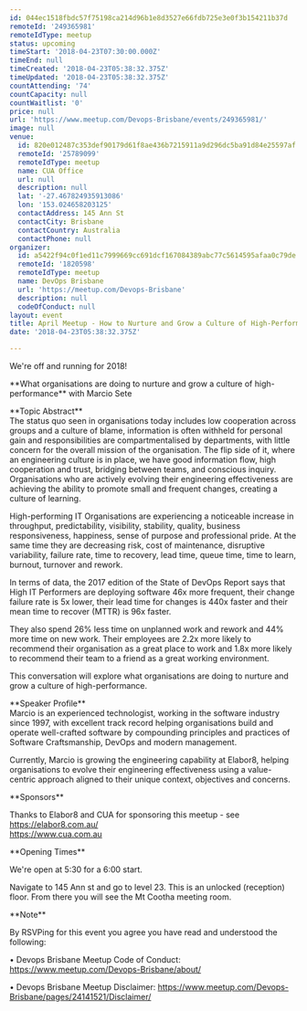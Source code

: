 ```yaml
---
id: 044ec1518fbdc57f75198ca214d96b1e8d3527e66fdb725e3e0f3b154211b37d
remoteId: '249365981'
remoteIdType: meetup
status: upcoming
timeStart: '2018-04-23T07:30:00.000Z'
timeEnd: null
timeCreated: '2018-04-23T05:38:32.375Z'
timeUpdated: '2018-04-23T05:38:32.375Z'
countAttending: '74'
countCapacity: null
countWaitlist: '0'
price: null
url: 'https://www.meetup.com/Devops-Brisbane/events/249365981/'
image: null
venue:
  id: 820e012487c353def90179d61f8ae436b7215911a9d296dc5ba91d84e25597af
  remoteId: '25789099'
  remoteIdType: meetup
  name: CUA Office
  url: null
  description: null
  lat: '-27.467824935913086'
  lon: '153.024658203125'
  contactAddress: 145 Ann St
  contactCity: Brisbane
  contactCountry: Australia
  contactPhone: null
organizer:
  id: a5422f94c0f1ed11c7999669cc691dcf167084389abc77c5614595afaa0c79de
  remoteId: '1820598'
  remoteIdType: meetup
  name: DevOps Brisbane
  url: 'https://meetup.com/Devops-Brisbane'
  description: null
  codeOfConduct: null
layout: event
title: April Meetup - How to Nurture and Grow a Culture of High-Performance
date: '2018-04-23T05:38:32.375Z'

---
```

<p>We're off and running for 2018!</p> <p>**What organisations are doing to nurture and grow a culture of high-performance** with Marcio Sete</p> <p>**Topic Abstract**<br/>The status quo seen in organisations today includes low cooperation across groups and a culture of blame, information is often withheld for personal gain and responsibilities are compartmentalised by departments, with little concern for the overall mission of the organisation. The flip side of it, where an engineering culture is in place, we have good information flow, high cooperation and trust, bridging between teams, and conscious inquiry. Organisations who are actively evolving their engineering effectiveness are achieving the ability to promote small and frequent changes, creating a culture of learning.</p> <p>High-performing IT Organisations are experiencing a noticeable increase in throughput, predictability, visibility, stability, quality, business responsiveness, happiness, sense of purpose and professional pride. At the same time they are decreasing risk, cost of maintenance, disruptive variability, failure rate, time to recovery, lead time, queue time, time to learn, burnout, turnover and rework.</p> <p>In terms of data, the 2017 edition of the State of DevOps Report says that High IT Performers are deploying software 46x more frequent, their change failure rate is 5x lower, their lead time for changes is 440x faster and their mean time to recover (MTTR) is 96x faster.</p> <p>They also spend 26% less time on unplanned work and rework and 44% more time on new work. Their employees are 2.2x more likely to recommend their organisation as a great place to work and 1.8x more likely to recommend their team to a friend as a great working environment.</p> <p>This conversation will explore what organisations are doing to nurture and grow a culture of high-performance.</p> <p>**Speaker Profile**<br/>Marcio is an experienced technologist, working in the software industry since 1997, with excellent track record helping organisations build and operate well-crafted software by compounding principles and practices of Software Craftsmanship, DevOps and modern management.</p> <p>Currently, Marcio is growing the engineering capability at Elabor8, helping organisations to evolve their engineering effectiveness using a value-centric approach aligned to their unique context, objectives and concerns.</p> <p>**Sponsors**</p> <p>Thanks to Elabor8 and CUA for sponsoring this meetup - see <a href="https://elabor8.com.au/" class="linkified">https://elabor8.com.au/</a><br/><a href="https://www.cua.com.au" class="linkified">https://www.cua.com.au</a></p> <p>**Opening Times**</p> <p>We're open at 5:30 for a 6:00 start.</p> <p>Navigate to 145 Ann st and go to level 23. This is an unlocked (reception) floor. From there you will see the Mt Cootha meeting room.</p> <p>**Note**</p> <p>By RSVPing for this event you agree you have read and understood the following:</p> <p>• Devops Brisbane Meetup Code of Conduct: <a href="https://www.meetup.com/Devops-Brisbane/about/" class="linkified">https://www.meetup.com/Devops-Brisbane/about/</a></p> <p>• Devops Brisbane Meetup Disclaimer: <a href="https://www.meetup.com/Devops-Brisbane/pages/24141521/Disclaimer/" class="linkified">https://www.meetup.com/Devops-Brisbane/pages/24141521/Disclaimer/</a></p>
